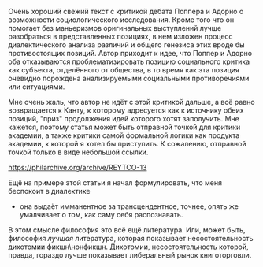 

Очень хороший свежий текст с критикой дебата Поппера и Адорно о возможности социологического исследования.
 Кроме того что он помогает без маньеризмов оригинальных выступлений лучше разобраться в представленных позициях,
 в нем изложен процесс диалектического анализа различий и общего генезиса этих вроде бы противостоящих позиций.
 Автор приходит к идее, что Поппер и Адорно оба отказываются проблематизировать позицию социального критика
 как субъекта, отделённого от общества, в то время как эта позиция очевидно порождена анализируемыми социальными противоречиями или ситуациями. 

Мне очень жаль, что автор не идёт с этой критикой дальше, а всё равно возвращается к Канту,
 к которому адресуется как к источнику обеих позиций, "приз" продолжения идей которого хотят заполучить. 
Мне кажется, поэтому статья может быть отправной точкой для критики академии, 
а также критики самой формальной логики как продукта академии, к которой я хотел бы приступить. 
К сожалению, отправной точкой только в виде небольшой ссылки.

https://philarchive.org/archive/REYTCO-13

Ещё на примере этой статьи я начал формулировать, что меня беспокоит в диалектике 
- она выдаёт имманентное за трансцендентное, точнее, опять же умалчивает о том, как саму себя распознавать.

В этом смысле философия это всё ещё литература. Или, может быть, 
философия *лучшая* литература, которая показывает несостоятельность дихотомии фикшн\нонфикшн. 
Дихотомии, несостоятельность которой, правда, гораздо лучше показывает либеральный рынок книготорговли.

